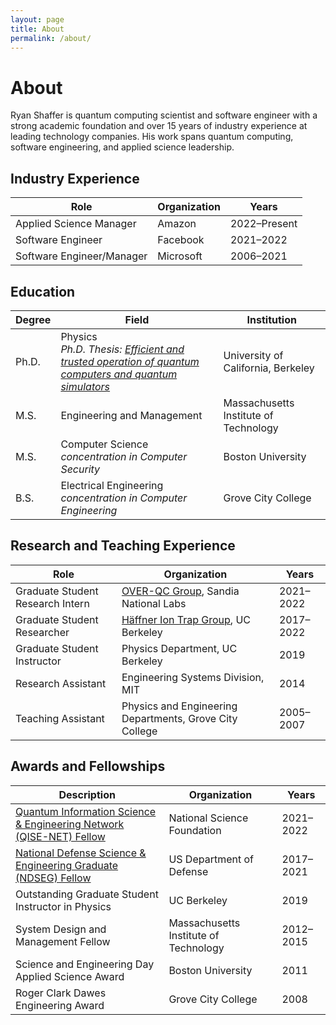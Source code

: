 ```yaml
---
layout: page
title: About
permalink: /about/
---
```


# About

Ryan Shaffer is quantum computing scientist and software engineer with a strong academic foundation and over 15 years of industry experience at leading technology companies. His work spans quantum computing, software engineering, and applied science leadership.

## Industry Experience

| **Role**                          | **Organization**       | **Years**       |
|-----------------------------------|------------------------|-----------------|
| Applied Science Manager           | Amazon                | 2022–Present   |
| Software Engineer                 | Facebook              | 2021–2022      |
| Software Engineer/Manager         | Microsoft             | 2006–2021      |

## Education

| **Degree**                        | **Field**                     | **Institution**                     |
|-----------------------------------|-------------------------------|-------------------------------------|
| Ph.D.                             | Physics<br/>*Ph.D. Thesis: [Efficient and trusted operation of quantum computers and quantum simulators](https://ions.berkeley.edu/publications/Shaffer_Thesis.pdf)*                       | University of California, Berkeley |
| M.S.                              | Engineering and Management    | Massachusetts Institute of Technology |
| M.S.                              | Computer Science<br/>*concentration in Computer Security*             | Boston University                  |
| B.S.                              | Electrical Engineering<br/>*concentration in Computer Engineering*        | Grove City College                 |

## Research and Teaching Experience

| **Role**                          | **Organization**                                      | **Years**       |
|-----------------------------------|------------------------------------------------------|-----------------|
| Graduate Student Research Intern  | [OVER-QC Group](https://overqc.sandia.gov/), Sandia National Labs | 2021–2022      |
| Graduate Student Researcher       | [Häffner Ion Trap Group](https://ions.berkeley.edu/), UC Berkeley | 2017–2022      |
| Graduate Student Instructor       | Physics Department, UC Berkeley                     | 2019            |
| Research Assistant                | Engineering Systems Division, MIT                   | 2014            |
| Teaching Assistant                | Physics and Engineering Departments, Grove City College | 2005–2007      |

## Awards and Fellowships

| **Description**                                                                 | **Organization**                                      | **Years**       |
|---------------------------------------------------------------------------|------------------------------------------------------|-----------------|
| [Quantum Information Science & Engineering Network (QISE-NET) Fellow](https://qisenet.uchicago.edu/) | National Science Foundation                          | 2021–2022      |
| [National Defense Science & Engineering Graduate (NDSEG) Fellow](https://ndseg.org/) | US Department of Defense                                | 2017–2021      |
| Outstanding Graduate Student Instructor in Physics                       | UC Berkeley                                          | 2019            |
| System Design and Management Fellow                                      | Massachusetts Institute of Technology               | 2012–2015      |
| Science and Engineering Day Applied Science Award                        | Boston University                                    | 2011            |
| Roger Clark Dawes Engineering Award                                      | Grove City College                                   | 2008            |
